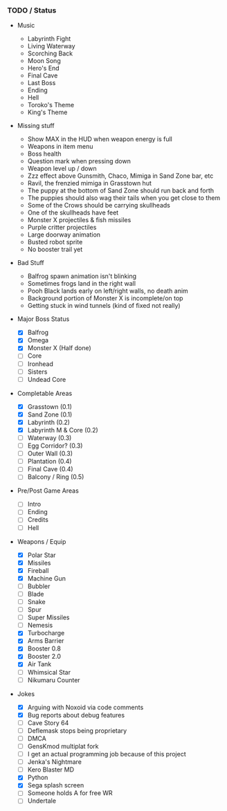 ### TODO / Status

- Music
  - Labyrinth Fight
  - Living Waterway
  - Scorching Back
  - Moon Song
  - Hero's End
  - Final Cave
  - Last Boss
  - Ending
  - Hell
  - Toroko's Theme
  - King's Theme

- Missing stuff
  - Show MAX in the HUD when weapon energy is full
  - Weapons in item menu
  - Boss health
  - Question mark when pressing down
  - Weapon level up / down
  - Zzz effect above Gunsmith, Chaco, Mimiga in Sand Zone bar, etc
  - Ravil, the frenzied mimiga in Grasstown hut
  - The puppy at the bottom of Sand Zone should run back and forth
  - The puppies should also wag their tails when you get close to them
  - Some of the Crows should be carrying skullheads
  - One of the skullheads have feet
  - Monster X projectiles & fish missiles
  - Purple critter projectiles
  - Large doorway animation
  - Busted robot sprite
  - No booster trail yet

- Bad Stuff
  - Balfrog spawn animation isn't blinking
  - Sometimes frogs land in the right wall
  - Pooh Black lands early on left/right walls, no death anim
  - Background portion of Monster X is incomplete/on top
  - Getting stuck in wind tunnels (kind of fixed not really)
  
- Major Boss Status
  - [x] Balfrog
  - [x] Omega
  - [x] Monster X (Half done)
  - [ ] Core
  - [ ] Ironhead
  - [ ] Sisters
  - [ ] Undead Core
  
- Completable Areas
  - [x] Grasstown (0.1)
  - [x] Sand Zone (0.1)
  - [x] Labyrinth (0.2)
  - [x] Labyrinth M & Core (0.2)
  - [ ] Waterway (0.3)
  - [ ] Egg Corridor? (0.3)
  - [ ] Outer Wall (0.3)
  - [ ] Plantation (0.4)
  - [ ] Final Cave (0.4)
  - [ ] Balcony / Ring (0.5)
  
- Pre/Post Game Areas
  - [ ] Intro
  - [ ] Ending
  - [ ] Credits
  - [ ] Hell

- Weapons / Equip
  - [x] Polar Star
  - [x] Missiles
  - [x] Fireball
  - [x] Machine Gun
  - [ ] Bubbler
  - [ ] Blade
  - [ ] Snake
  - [ ] Spur
  - [ ] Super Missiles
  - [ ] Nemesis
  - [x] Turbocharge
  - [x] Arms Barrier
  - [x] Booster 0.8
  - [x] Booster 2.0
  - [x] Air Tank
  - [ ] Whimsical Star
  - [ ] Nikumaru Counter

- Jokes
  - [x] Arguing with Noxoid via code comments
  - [x] Bug reports about debug features
  - [ ] Cave Story 64
  - [ ] Deflemask stops being proprietary
  - [ ] DMCA
  - [ ] GensKmod multiplat fork
  - [ ] I get an actual programming job because of this project
  - [ ] Jenka's Nightmare
  - [ ] Kero Blaster MD
  - [x] Python
  - [x] Sega splash screen
  - [ ] Someone holds A for free WR
  - [ ] Undertale
